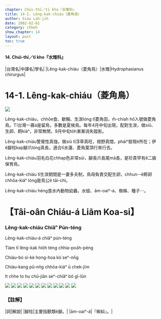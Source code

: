 ```yaml
---
chapter: Chúi-thī／tī kho『水雉科』
title: 14-1. Lêng-kak-chiáu（菱角鳥）
author: Siau Lah-jih
date: 2002-02-01
category: chheh
show_chapter: 14
layout: post
toc: true
---
```


#### 14. Chúi-thī／tī kho『水雉科』

|台灣名|中譯名|學名|
|Lêng-kak-chiáu（菱角鳥）|水雉|Hydrophasianus chirurgus|


# 14-1. Lêng-kak-chiáu（菱角鳥）


![](../too5/14/14-1-1.Lêng-kak-chiáu.jpg)


Lêng-kak-chiáu，chhōe食、歇睏、生湠lóng tī菱角田，m̄-chiah hō͘人號做菱角鳥。Tī台灣一寡á是留鳥，多數是夏候鳥。每年4月中旬出現，配對生湠，做siū、生卵、飼kiáⁿ，非常無閒，9月中旬to̍h漸漸消失蹤影。

Lêng-kak-chiáu警覺性真強，做siū tī浮草真旺，視野真闊，pháiⁿ發現ê所在；伊ê腳柱kap腳爪lóng真長，適合tī水蓮、菱角葉頂行來行去。

Lêng-kak-chiáu羽毛白花chhap色非常súi，腳長爪長尾mā長，是珍貴罕有ê二級保育鳥。

Lêng-kak-chiáu tī生湠期間是一妻多夫制，鳥母負責交配生卵，chhun--ê孵卵chhōa-kiáⁿ lóng是鳥公ê tāi-chì。

Lêng-kak-chiáu hèng食水內動物幼蟲，水蛙、ām-oaiⁿ-á、蜘蛛、種子⋯。



# 【Tâi-oân Chiáu-á Liām Koa-si】

### **Lêng-kak-chiáu Chiâⁿ Pún-téng**


Lêng-kak-chiáu-á chiâⁿ pún-téng

Tiàm tī lêng-kak hio̍h téng chhia-poa̍h-péng

Chiáu-bó sì-kè hong-hoa kò͘ seⁿ-nn̄g

Chiáu-kang pū-nn̄g chhōa-kiáⁿ ū chek-jīm

It chhe to hu chū-jiân seⁿ-chiâⁿ bô gī-lūn


![](../too5/14/14-1-3.Lêng-kak-chiáu.jpg)
![](../too5/14/14-1-2.Lêng-kak-chiáu.jpg)
![](../too5/14/14-1-6.Lêng-kak-chiáu.jpg)
![](../too5/14/14-1-8.Lêng-kak-chiáu.jpg)
![](../too5/14/14-1-9.Lêng-kak-chiáu.jpg)
![](../too5/14/14-1-11.Lêng-kak-chiáu.jpg)
![](../too5/14/14-1-4.Lêng-kak-chiáu.jpg)
![](../too5/14/14-1-5.Lêng-kak-chiáu.jpg)
![](../too5/14/14-1-7.Lêng-kak-chiáu.jpg)
![](../too5/14/14-1-10.Lêng-kak-chiáu.jpg)
![](../too5/14/14-1-12.Lêng-kak-chiáu.jpg)
![](../too5/14/14-1-13.Lêng-kak-chiáu.jpg)



### 【註解】

|詞|解說|
|腳柱|主要指獸類ê腳。|
|ām-oaiⁿ-á|『蝌蚪』。|
